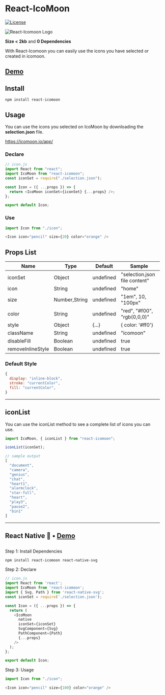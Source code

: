 # React-IcoMoon

[![License](https://img.shields.io/badge/License-MIT-green.svg)](https://opensource.org/licenses/MIT)


![React-Icomoon Logo](https://raw.githubusercontent.com/aykutkardas/React-IcoMoon/master/logo.png)

**Size < 2kb** and **0 Dependencies**

With React-Icomoon you can easily use the icons you have selected or created in icomoon.

## [Demo](https://codesandbox.io/s/react-icomoon-demo-13pce)

## Install

```
npm install react-icomoon
```

## Usage

You can use the icons you selected on IcoMoon by downloading the **selection.json** file.

https://icomoon.io/app/

### Declare
```js
// icon.js
import React from "react";
import IcoMoon from "react-icomoon";
const iconSet = require("./selection.json");

const Icon = ({ ...props }) => {
  return <IcoMoon iconSet={iconSet} {...props} />;
};

export default Icon;
```
### Use
```js
import Icon from "./icon";

<Icon icon="pencil" size={20} color="orange" />
```

## Props List
| Name              | Type          | Default   | Sample                        |
|-------------------|---------------|-----------|-------------------------------|
| iconSet           | Object        | undefined | "selection.json file content" |
| icon              | String        | undefined | "home"                        |
| size              | Number,String | undefined | "1em", 10, "100px"            |
| color             | String        | undefined | "red", "#f00", "rgb(0,0,0)"   |
| style             | Object        | {...}     | { color: '#ff0'}              |
| className         | String        | undefined | "icomoon"                     |
| disableFill       | Boolean       | undefined | true                          |
| removeInlineStyle | Boolean       | undefined | true                          |


### Default Style
```js
{
  display: "inline-block",
  stroke: "currentColor",
  fill: "currentColor",
}
```

---

## iconList

You can use the iconList method to see a complete list of icons you can use.

```js
import IcoMoon, { iconList } from "react-icomoon";

iconList(iconSet);

// sample output
[
  "document",
  "camera",
  "genius",
  "chat",
  "heart1",
  "alarmclock",
  "star-full",
  "heart",
  "play3",
  "pause2",
  "bin1"
]
```

---

## React Native 🎉 • [Demo](https://snack.expo.io/@aykutkardas/react-icomoon) 

## 

Step 1: Install Dependencies

```
npm install react-icomoon react-native-svg
```

Step 2: Declare
```js
// icon.js
import React from 'react';
import IcoMoon from 'react-icomoon';
import { Svg, Path } from 'react-native-svg';
const iconSet = require('./selection.json');

const Icon = ({ ...props }) => {
  return (
    <IcoMoon
      native
      iconSet={iconSet}
      SvgComponent={Svg}
      PathComponent={Path}
      {...props}
    />
  );
};

export default Icon;
```

Step 3: Usage
```js
import Icon from "./icon";

<Icon icon="pencil" size={100} color="orange" />
```